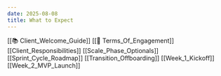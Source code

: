 ```yaml
---
date: 2025-08-08
title: What to Expect
---
```

[[📚 Client_Welcome_Guide]]
[[💼 Terms_Of_Engagement]]
[[Client_Responsibilities]]
[[Scale_Phase_Optionals]]
[[Sprint_Cycle_Roadmap]]
[[Transition_Offboarding]]
[[Week_1_Kickoff]]
[[Week_2_MVP_Launch]]

